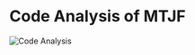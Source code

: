 

# Code Analysis of MTJF 

<img src="https://repo-analytics-backend.vercel.app/api?backgroundColor=black&titleColor=white&textColor=white&subHeader=2025-01-10 03:50:10&title=Analysis%20of%20%27MTJF%27&numFiles=24&totalLines=40475&errors=69&extensions=png%2Cjs%2Ctgz%2Cgltf%2Csample%2Cjson%2CHEAD%2Cyml%2Cmd%2Ctxt%2Cmain%2Cpdf%2Cconfig%2Cdescription%2Cindex%2Cpacked-refs%2Cexclude%2Cidx%2Cpack%2Crev%2Cico%2Chtml%2Csvg%2Ccss&fileCounter=41%2C39%2C20%2C15%2C14%2C5%2C4%2C3%2C2%2C2%2C2%2C1%2C1%2C1%2C1%2C1%2C1%2C1%2C1%2C1%2C1%2C1%2C1%2C1&lineCounterPerFile=0%2C2406%2C0%2C6068%2C868%2C30727%2C4%2C66%2C2%2C18%2C2%2C0%2C13%2C1%2C0%2C3%2C6%2C0%2C0%2C0%2C0%2C1%2C55%2C235" alt="Code Analysis" />